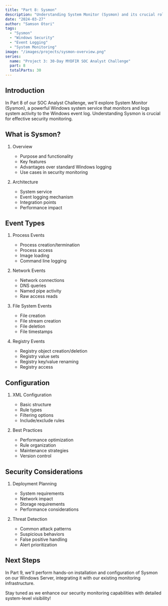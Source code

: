 ```yaml
---
title: "Part 8: Sysmon"
description: "Understanding System Monitor (Sysmon) and its crucial role in Windows system monitoring and security event logging."
date: "2024-03-27"
author: "Samson Otori"
tags:
  - "Sysmon"
  - "Windows Security"
  - "Event Logging"
  - "System Monitoring"
image: "/images/projects/sysmon-overview.png"
series:
  name: "Project 3: 30-Day MYDFIR SOC Analyst Challenge"
  part: 8
  totalParts: 30
---
```


## Introduction

In Part 8 of our SOC Analyst Challenge, we'll explore System Monitor (Sysmon), a powerful Windows system service that monitors and logs system activity to the Windows event log. Understanding Sysmon is crucial for effective security monitoring.

## What is Sysmon?

1. Overview
   - Purpose and functionality
   - Key features
   - Advantages over standard Windows logging
   - Use cases in security monitoring

2. Architecture
   - System service
   - Event logging mechanism
   - Integration points
   - Performance impact

## Event Types

1. Process Events
   - Process creation/termination
   - Process access
   - Image loading
   - Command line logging

2. Network Events
   - Network connections
   - DNS queries
   - Named pipe activity
   - Raw access reads

3. File System Events
   - File creation
   - File stream creation
   - File deletion
   - File timestamps

4. Registry Events
   - Registry object creation/deletion
   - Registry value sets
   - Registry key/value renaming
   - Registry access

## Configuration

1. XML Configuration
   - Basic structure
   - Rule types
   - Filtering options
   - Include/exclude rules

2. Best Practices
   - Performance optimization
   - Rule organization
   - Maintenance strategies
   - Version control

## Security Considerations

1. Deployment Planning
   - System requirements
   - Network impact
   - Storage requirements
   - Performance considerations

2. Threat Detection
   - Common attack patterns
   - Suspicious behaviors
   - False positive handling
   - Alert prioritization

## Next Steps

In Part 9, we'll perform hands-on installation and configuration of Sysmon on our Windows Server, integrating it with our existing monitoring infrastructure.

Stay tuned as we enhance our security monitoring capabilities with detailed system-level visibility! 